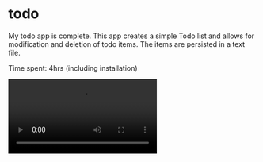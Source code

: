 todo
====

My todo app is complete. This app creates a simple Todo list and allows for modification and deletion of todo items. The items are persisted in a text file.

Time spent: 4hrs (including installation)

![Video Walkthrough](TodoDemo.ogv)
